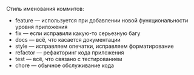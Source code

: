 Стиль именования коммитов:
* feature — используется при добавлении новой функциональности уровня приложения
* fix — если исправили какую-то серьезную багу
* docs — всё, что касается документации
* style — исправляем опечатки, исправляем форматирование
* refactor — рефакторинг кода приложения
* test — всё, что связано с тестированием
* chore — обычное обслуживание кода
